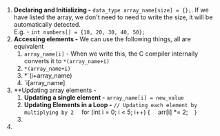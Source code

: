 1. **Declaring and Initializing -** `data_type array_name[size] = {};`. If we have listed the array, we don't need to need to write the size, it will be automatically detected.  
	E.g. - `int numbers[] = {10, 20, 30, 40, 50};`
2. **Accessing elements -** We can use the following things, all are equivalent
	1. `array_name[i]` - When we write this, the C compiler internally converts it to `*(array_name+i)`
	2. `*(array_name+i)`
	3. *`(i+array_name)
	4. `i[array_name]
3. **Updating array elements - 
	1. **Updating a single element -** `array_name[i] = new_value`
	2. **Updating Elements in a Loop -** 
	   `// Updating each element by multiplying by 2 
	  ` for (int i = 0; i < 5; i++) {` 
	  ` arr[i] *= 2;` 
	   }`
	3. 
4. 